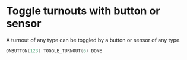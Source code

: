 # Toggle turnouts with button or sensor

A turnout of any type can be toggled by a button or sensor of any type. 
```cpp
ONBUTTON(123) TOGGLE_TURNOUT(6) DONE
```
